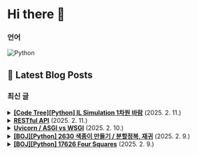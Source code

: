 # Hi there 👋

### 언어

<p>
    <img src="https://img.shields.io/badge/Python-3776AB?style=flat-square&logo=Python&logoColor=white" alt="Python"/>
</p>

## 📕 Latest Blog Posts

### 최신 글
<details>
<summary><b><a href='https://zo0oz.tistory.com/308' target='_blank'>[Code Tree][Python] IL Simulation 1차원 바람</a></b> (2025. 2. 11.)</summary>

Overview

체감 난이도: ★★☆☆☆
문제 레벨:  IL / Simulation / 격자 안에서 밀고 당기 / 연습 문제 
문제 유형: Simulation 
풀이 상태: 답안참고 / 스스로 해결
추후: 다시 풀어보기 / 간단 복습 / 완벽 이해 


[문제]
Trail 4 / Chapter 1 / Lesson 2 / 연습 문제
https://www.c...

</details>

<details>
<summary><b><a href='https://zo0oz.tistory.com/307' target='_blank'>RESTful API</a></b> (2025. 2. 11.)</summary>

   RESTful API란?

RESTful API는 REST (Representational State Transfer) 아키텍처 스타일을 따르는 API
REST는 웹 서비스 설계를 위한 원칙이며, RESTful API는 이 원칙을 준수하여 설계된 API

 
   API란? (Application Programming Interface)

소프트웨어 ...

</details>

<details>
<summary><b><a href='https://zo0oz.tistory.com/306' target='_blank'>Uvicorn / ASGI vs WSGI</a></b> (2025. 2. 10.)</summary>

   Uvicorn이란?
Uvicorn은 FastAPI, Starlette, Django 같은 ASGI 웹 프레임워크를 실행하는 초고속 ASGI 서버

비동기(Async) 지원 &rarr; async/await을 활용한 비동기 웹 서비스 개발 가능
초고속 &rarr; Rust로 작성된 uvloop을 사용해 매우 빠른 성능 제공
ASGI(Application...

</details>

<details>
<summary><b><a href='https://zo0oz.tistory.com/305' target='_blank'>[BOJ][Python] 2630 색종이 만들기 / 분할정복, 재귀</a></b> (2025. 2. 9.)</summary>

Overview

체감 난이도: ★★★☆☆
문제 레벨: 실버 2
문제 유형: 분할정복, 재귀
풀이 상태: 답안참고 / 스스로 해결
추후: 다시 풀어보기 / 간단 복습 / 완벽 이해 


[문제]
이미지 클릭 시 문제로 이동




예시: 8x8 종이의 경우

1단계: 8x8 전체 확인
&darr; 다른 색 발견
2단계: 4x4로 4등분
&darr; 각 부분...

</details>

<details>
<summary><b><a href='https://zo0oz.tistory.com/304' target='_blank'>[BOJ][Python] 17626 Four Squares</a></b> (2025. 2. 9.)</summary>

Overview

체감 난이도: ★★☆☆☆
문제 레벨: 실버 3
문제 유형: 브루트포스, DP
풀이 상태: 답안참고 / 스스로 해결
추후: 다시 풀어보기 / 간단 복습 / 완벽 이해 


[문제]


 
[코드]
이 문제를 보고 정리에 대해 많이 아는 사람이 문제를 잘 풀겠구나 싶었다. 

라그랑주의 네 제곱수 정리(Lagrange's four-square...

</details>

